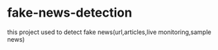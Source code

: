 # fake-news-detection
this project used to detect fake news(url,articles,live monitoring,sample news)
